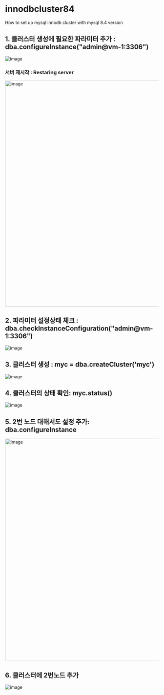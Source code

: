# innodbcluster84
How to set up mysql innodb cluster with mysql 8.4 version

## 1. 클러스터 생성에 필요한 파라미터 추가 : dba.configureInstance("admin@vm-1:3306") 
![image](https://github.com/user-attachments/assets/f079c02a-348c-4e52-ba59-61580b200e26)

### 서버 재시작 : Restaring server
<img width="741" alt="image" src="https://github.com/user-attachments/assets/e5bec2c6-ae7c-45db-8302-6c668343de7e" />
 
## 2. 파라미터 설정상태 체크 : dba.checkInstanceConfiguration("admin@vm-1:3306") 
![image](https://github.com/user-attachments/assets/98c0b585-950e-4867-8831-f3395896a0c6)

## 3. 클러스터 생성 : myc = dba.createCluster('myc') 
![image](https://github.com/user-attachments/assets/501ae8f0-d2ee-46cb-bddc-26f503132d35)

## 4.  클러스터의 상태 확인: myc.status()
![image](https://github.com/user-attachments/assets/b6436e82-f71c-48c4-bc46-aebc4935a940)

 ## 5. 2번 노드 대해서도 설정 추가: dba.configureInstance 
<img width="729" alt="image" src="https://github.com/user-attachments/assets/1dd6b88d-8b37-4e33-abf6-5dee2cb7cf99" />

## 6. 클러스터에 2번노드 추가
![image](https://github.com/user-attachments/assets/2e3c68f1-4a87-461b-ae80-c529e540d74d)
